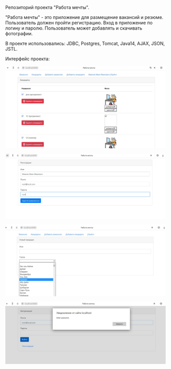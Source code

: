 Репозиторий проекта "Работа мечты".

"Работа мечты" - это приложение для размещение вакансий и резюме.
Пользователь должен пройти регистрацию. Вход в приложение по логину и паролю.
Пользователь может добавлять и скачивать фотографии.

В проекте использовались: JDBC, Postgres, Tomcat, Java14, AJAX, JSON, JSTL.

Интерфейс проекта:

![alt text](https://raw.githubusercontent.com/Alexey710/job4j_dreamjob/master/images/edit.JPG)

![alt text](https://raw.githubusercontent.com/Alexey710/job4j_dreamjob/master/images/reg.JPG)

![alt text](https://raw.githubusercontent.com/Alexey710/job4j_dreamjob/master/images/slide_menu.JPG)

![alt text](https://raw.githubusercontent.com/Alexey710/job4j_dreamjob/master/images/password.JPG)